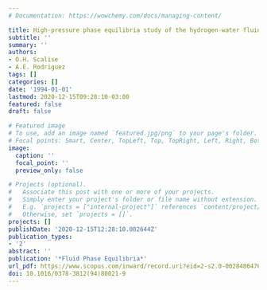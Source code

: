 ```yaml
---
# Documentation: https://wowchemy.com/docs/managing-content/

title: High-pressure phase equilibria study of the hydrogen-water fluid mixture
subtitle: ''
summary: ''
authors:
- O.H. Scalise
- A.E. Rodriguez
tags: []
categories: []
date: '1994-01-01'
lastmod: 2020-12-15T09:28:10-03:00
featured: false
draft: false

# Featured image
# To use, add an image named `featured.jpg/png` to your page's folder.
# Focal points: Smart, Center, TopLeft, Top, TopRight, Left, Right, BottomLeft, Bottom, BottomRight.
image:
  caption: ''
  focal_point: ''
  preview_only: false

# Projects (optional).
#   Associate this post with one or more of your projects.
#   Simply enter your project's folder or file name without extension.
#   E.g. `projects = ["internal-project"]` references `content/project/deep-learning/index.md`.
#   Otherwise, set `projects = []`.
projects: []
publishDate: '2020-12-15T12:28:10.002644Z'
publication_types:
- '2'
abstract: ''
publication: '*Fluid Phase Equilibria*'
url_pdf: https://www.scopus.com/inward/record.uri?eid=2-s2.0-0028486476&doi=10.1016%2f0378-3812%2894%2980021-9&partnerID=40&md5=7a2bfc24ef5bb885a77c35821cf4a8ba
doi: 10.1016/0378-3812(94)80021-9
---
```

